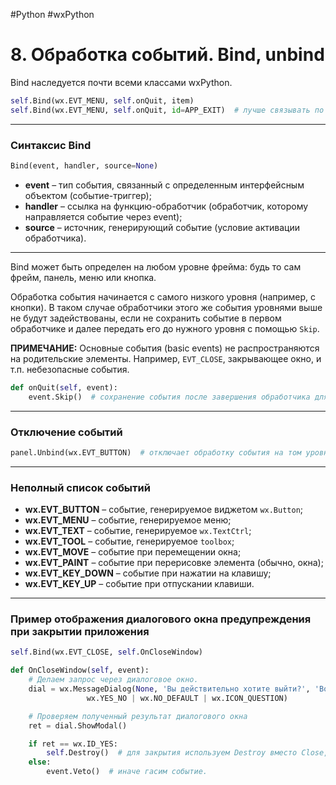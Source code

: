 #Python #wxPython

# 8. Обработка событий. Bind, unbind

Bind наследуется почти всеми классами wxPython. 

```python
self.Bind(wx.EVT_MENU, self.onQuit, item)		
self.Bind(wx.EVT_MENU, self.onQuit, id=APP_EXIT)  # лучше связывать по id, чтобы не зависеть от имени переменной
```

---

### Синтаксис Bind

```python
Bind(event, handler, source=None)
```

- **event**  – тип события, связанный с определенным интерфейсным объектом (событие-триггер);
- **handler**  – ссылка на функцию-обработчик (обработчик, которому направляется событие через event);
- **source**  – источник, генерирующий событие (условие активации обработчика).

---

Bind может быть определен на любом уровне фрейма: будь то сам фрейм, панель, меню или кнопка.

Обработка события начинается с самого низкого уровня (например, с кнопки). В таком случае обработчики этого же события уровнями выше не будут задействованы, если не сохранить событие в первом обработчике и далее передать его до нужного уровня с помощью `Skip`.

**ПРИМЕЧАНИЕ:** Основные события (basic events) не распространяются на родительские элементы. Например, `EVT_CLOSE`, закрывающее окно, и т.п. небезопасные события.

```python
def onQuit(self, event):
    event.Skip()  # сохранение события после завершения обработчика для перехода к следующему уровню обработки.
```

---

### Отключение событий

```python
panel.Unbind(wx.EVT_BUTTON)  # отключает обработку события на том уровне, с которого вызван
```

---

### Неполный список событий

- **wx.EVT_BUTTON** – событие, генерируемое виджетом `wx.Button`;
- **wx.EVT_MENU** – событие, генерируемое меню;
- **wx.EVT_TEXT** – событие, генерируемое `wx.TextCtrl`;
- **wx.EVT_TOOL** – событие, генерируемое `toolbox`;
- **wx.EVT_MOVE** – событие при перемещении окна;
- **wx.EVT_PAINT** – событие при перерисовке элемента (обычно, окна);
- **wx.EVT_KEY_DOWN** – событие при нажатии на клавишу;
- **wx.EVT_KEY_UP** – событие при отпускании клавиши.

---

### Пример отображения диалогового окна предупреждения при закрытии приложения

```python
self.Bind(wx.EVT_CLOSE, self.OnCloseWindow)

def OnCloseWindow(self, event):
    # Делаем запрос через диалоговое окно.
    dial = wx.MessageDialog(None, 'Вы действительно хотите выйти?', 'Вопрос',  
                 wx.YES_NO | wx.NO_DEFAULT | wx.ICON_QUESTION)

    # Проверяем полученный результат диалогового окна
    ret = dial.ShowModal()

    if ret == wx.ID_YES:
        self.Destroy()  # для закрытия используем Destroy вместо Close, чтобы не зациклить обработчик
    else:
        event.Veto()  # иначе гасим событие.
```
